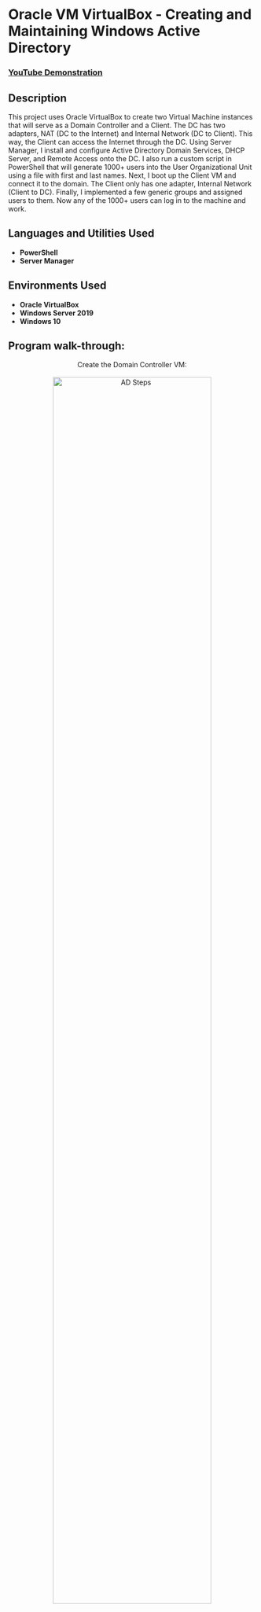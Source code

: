 <h1>Oracle VM VirtualBox - Creating and Maintaining Windows Active Directory</h1>

 ### [YouTube Demonstration](https://youtu.be/IyVqMel7Tew)

<h2>Description</h2>
This project uses Oracle VirtualBox to create two Virtual Machine instances that will serve as a Domain Controller and a Client. The DC has two adapters, NAT (DC to the Internet) and Internal Network (DC to Client). This way, the Client can access the Internet through the DC. Using Server Manager, I install and configure Active Directory Domain Services, DHCP Server, and Remote Access onto the DC. I also run a custom script in PowerShell that will generate 1000+ users into the User Organizational Unit using a file with first and last names. Next, I boot up the Client VM and connect it to the domain. The Client only has one adapter, Internal Network (Client to DC). Finally, I implemented a few generic groups and assigned users to them. Now any of the 1000+ users can log in to the machine and work. 



<h2>Languages and Utilities Used</h2>

- <b>PowerShell</b>
- <b>Server Manager</b>

<h2>Environments Used </h2>

- <b>Oracle VirtualBox</b> 
- <b>Windows Server 2019</b>
- <b>Windows 10</b>

<h2>Program walk-through:</h2>

<p align="center">
Create the Domain Controller VM: <br/><br />
<img src="https://i.imgur.com/f2k07RZ.png" height="80%" width="80%" alt="AD Steps"/>
<br />
<br />
<br />
Edit the DC VM by adding two adapters: <br/><br />
<img src="https://i.imgur.com/ZNGtU7X.png" height="80%" width="80%" alt="AD Steps"/>
<img src="https://i.imgur.com/ZqjHeSg.png" height="80%" width="80%" alt="AD Steps"/>
<br />
<br />
<br />
Install Server 2019 onto the DC VM: <br/><br />
<img src="https://i.imgur.com/uhAPFI1.png" height="80%" width="80%" alt="AD Steps"/>
<br />
<br />
<br />
Rename the two networks to make setup easier later: <br/><br />
<img src="https://i.imgur.com/Xd6Guia.png" height="80%" width="80%" alt="AD Steps"/>
<br />
<br />
<br />
Set up an IP Address within the Internal Network: <br/><br />
<img src="https://i.imgur.com/Rl5iMCh.png" height="80%" width="80%" alt="AD Steps"/>
<br />
<br />
<br />
Install Active Directory Domain Services, DHCP Server, and Remote Access: <br/><br />
<img src="https://i.imgur.com/q7EhAgo.png" height="80%" width="80%" alt="AD Steps"/>
<br />
<br />
<br />
Add Routing Services when installing Remote Access: <br/><br />
<img src="https://i.imgur.com/sXAKEyY.png" height="80%" width="80%" alt="AD Steps"/>
<br />
<br />
<br />
Configure AD DS: <br/><br />
<img src="https://i.imgur.com/SoSomvy.png" height="80%" width="80%" alt="AD Steps"/>
<img src="https://i.imgur.com/ON2RaL2.png" height="80%" width="80%" alt="AD Steps"/>
<br />
<br />
<br />
Add a personal admin account: <br/><br />
<img src="https://i.imgur.com/eQaHy6K.png" height="80%" width="80%" alt="AD Steps"/>
<img src="https://i.imgur.com/3YkwgoV.png" height="80%" width="80%" alt="AD Steps"/>
<br />
<br />
<br />
Configure Remote Access: <br/><br />
<img src="https://i.imgur.com/KuVHlGb.png" height="80%" width="80%" alt="AD Steps"/>
<img src="https://i.imgur.com/I5Y8HHE.png" height="80%" width="80%" alt="AD Steps"/>
<br />
<br />
<br />
Configure DHCP by creating a new scope: <br/><br />
<img src="https://i.imgur.com/fZAeEJv.png" height="80%" width="80%" alt="AD Steps"/>
<img src="https://i.imgur.com/eCIyvY5.png" height="80%" width="80%" alt="AD Steps"/>
<img src="https://i.imgur.com/xny1MNX.png" height="80%" width="80%" alt="AD Steps"/>
<br />
<br />
<br />
Create 1000+ users by using a custom PowerShell script: <br/><br />
<img src="https://i.imgur.com/lB7RmMz.png" height="80%" width="80%" alt="AD Steps"/>
<br />
<br />
<br />
Create the Client VM: <br/><br />
<img src="https://i.imgur.com/N8Ft7pn.png" height="80%" width="80%" alt="AD Steps"/>
<br />
<br />
<br />
Edit the Client VM by adding the Internal Network Adapter: <br/><br />
<img src="https://i.imgur.com/0YgMoyt.png" height="80%" width="80%" alt="AD Steps"/>
<br />
<br />
<br />
Install Windows 10 Pro onto the Client VM: <br/><br />
<img src="https://i.imgur.com/TBRKje2.png" height="80%" width="80%" alt="AD Steps"/>
<br />
<br />
<br />
Add the Client VM to our Domain: <br/><br />
<img src="https://i.imgur.com/BMDoqBL.png" height="80%" width="80%" alt="AD Steps"/>
<br />
<br />
<br />
Observe that the Client is now listed with our computers: <br/><br />
<img src="https://i.imgur.com/Xdy5hUC.png" height="80%" width="80%" alt="AD Steps"/>
<br />
<br />
<br />
Create a few generic groups: <br/><br />
<img src="https://i.imgur.com/ThIyIc0.png" height="80%" width="80%" alt="AD Steps"/>
<img src="https://i.imgur.com/3nEGvpm.png" height="80%" width="80%" alt="AD Steps"/>
<br />
<br />
<br />
Add a few users to our new groups: <br/><br />
<img src="https://i.imgur.com/IoO3RmE.png" height="80%" width="80%" alt="AD Steps"/>
<img src="https://i.imgur.com/OFvXdLW.png" height="80%" width="80%" alt="AD Steps"/>
<br />
<br />
<br />
And we're done <br/><br />
